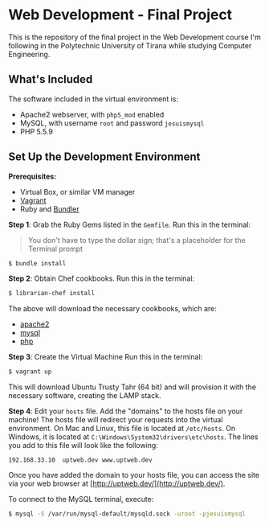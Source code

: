 # Web Development - Final Project

This is the repository of the final project in the Web Development course I'm following in the Polytechnic University of Tirana while studying Computer Engineering.

## What's Included
The software included in the virtual environment is:
- Apache2 webserver, with `php5_mod` enabled
- MySQL, with username `root` and password `jesuismysql`
- PHP 5.5.9

## Set Up the Development Environment
**Prerequisites:**
- Virtual Box, or similar VM manager
- [Vagrant](http://vagrantup.com/)
- Ruby and [Bundler](http://bundler.io/)

**Step 1**: Grab the Ruby Gems listed in the `Gemfile`. Run this in the terminal:

> You don't have to type the dollar sign; that's a placeholder for the Terminal prompt

```bash
$ bundle install
```

**Step 2**: Obtain Chef cookbooks. Run this in the terminal:

```bash
$ librarian-chef install
```

The above will download the necessary cookbooks, which are:
- [apache2](https://supermarket.chef.io/cookbooks/apache2)
- [mysql](https://supermarket.chef.io/cookbooks/mysql)
- [php](https://supermarket.chef.io/cookbooks/php)

**Step 3**: Create the Virtual Machine
Run this in the terminal:

```bash
$ vagrant up
```

This will download Ubuntu Trusty Tahr (64 bit) and will provision it with the necessary software, creating the LAMP stack.

**Step 4**: Edit your `hosts` file. Add the "domains" to the hosts file on your machine! The hosts file will redirect your requests into the virtual environment. On Mac and Linux, this file is located at `/etc/hosts`. On Windows, it is located at `C:\Windows\System32\drivers\etc\hosts`. The lines you add to this file will look like the following:

```
192.168.33.10  uptweb.dev www.uptweb.dev
```

Once you have added the domain to your hosts file, you can access the site via your web browser at [http://uptweb.dev/](http://uptweb.dev/).

To connect to the MySQL terminal, execute:

```bash
$ mysql -S /var/run/mysql-default/mysqld.sock -uroot -pjesuismysql
```
